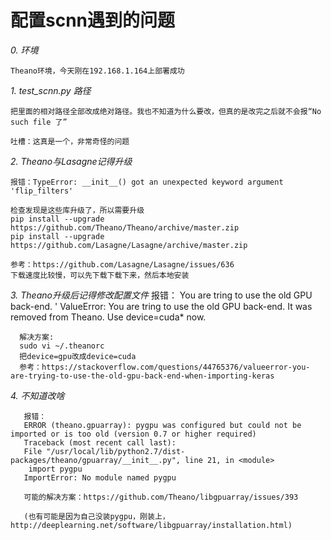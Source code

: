 **配置scnn遇到的问题**
====
*0. 环境*
    
    Theano环境，今天刚在192.168.1.164上部署成功

*1. test_scnn.py 路径*

    把里面的相对路径全部改成绝对路径。我也不知道为什么要改，但真的是改完之后就不会报“No such file 了”
    
    吐槽：这真是一个，非常奇怪的问题

*2. Theano与Lasagne记得升级*
    
    报错：TypeError: __init__() got an unexpected keyword argument 'flip_filters'
    
    检查发现是这些库升级了，所以需要升级
    pip install --upgrade https://github.com/Theano/Theano/archive/master.zip
    pip install --upgrade https://github.com/Lasagne/Lasagne/archive/master.zip
    
    参考：https://github.com/Lasagne/Lasagne/issues/636
    下载速度比较慢，可以先下载下载下来，然后本地安装
 
 
 *3. Theano升级后记得修改配置文件*
      报错：
      You are tring to use the old GPU back-end. '
      ValueError: You are tring to use the old GPU back-end. It was removed from Theano. Use device=cuda* now.
      
      解决方案:
      sudo vi ~/.theanorc
      把device=gpu改成device=cuda
      参考：https://stackoverflow.com/questions/44765376/valueerror-you-are-trying-to-use-the-old-gpu-back-end-when-importing-keras
  
  *4. 不知道改啥*
  
       报错：
       ERROR (theano.gpuarray): pygpu was configured but could not be imported or is too old (version 0.7 or higher required)
       Traceback (most recent call last):
       File "/usr/local/lib/python2.7/dist-packages/theano/gpuarray/__init__.py", line 21, in <module>
        import pygpu
       ImportError: No module named pygpu
      
       可能的解决方案：https://github.com/Theano/libgpuarray/issues/393
       
       (也有可能是因为自己没装pygpu，刚装上，http://deeplearning.net/software/libgpuarray/installation.html)

